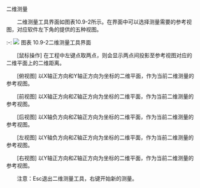  二维测量
<br/>

&emsp;&emsp;二维测量工具界面如图表10.9\-2所示。在界面中可以选择测量需要的参考视图，对应软件左下角的提供的五种视图。


:-: ![](images/565.png)
图表 10.9\-2二维测量工具界面

&emsp;&emsp;\[鼠标操作\] 在工程中左键点取两点，则会显示两点间投影至参考视图对应的二维平面上的二维距离。

&emsp;&emsp;\[俯视图\] 以X轴正方向和Y轴正方向为坐标的二维平面，作为当前二维测量的参考视图。

&emsp;&emsp;\[前视图\] 以X轴正方向和Z轴正方向为坐标的二维平面，作为当前二维测量的参考视图。

&emsp;&emsp;\[后视图\] 以X轴负方向和Z轴正方向为坐标的二维平面，作为当前二维测量的参考视图。

&emsp;&emsp;\[左视图\] 以Y轴负方向和Z轴正方向为坐标的二维平面，作为当前二维测量的参考视图。

&emsp;&emsp;\[右视图\] 以Y轴正方向和Z轴正方向为坐标的二维平面，作为当前二维测量的参考视图。

&emsp;&emsp;注意：Esc退出二维测量工具，右键开始新的测量。